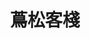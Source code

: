 ---
title: "蔦松客棧"
description: "蔦松客棧"
layout: shop
keywords:
  - 美食競賽
  - 台灣美食
  - 美食精選
datePublished: "2025-06-30"
dateModified: "2025-07-07"
city: "雲林縣"
district: "水林鄉"
address: "雲林縣水林鄉蔦松路8號"
phone: "0935114228"
geo: "23.51964688200378, 120.23084349051639"
google_map: "https://maps.app.goo.gl/gdbKHR1MNyWigvdTA"
footinder: "https://footinder.com.tw/%E9%9B%B2%E6%9E%97%E7%B8%A3%E6%B0%B4%E6%9E%97%E9%84%89/2153/"
official: ""
award:
  - name: "500盤"
    year: "2024"
    entries:
      - dishes:
          - "龍葵排骨粥"

---